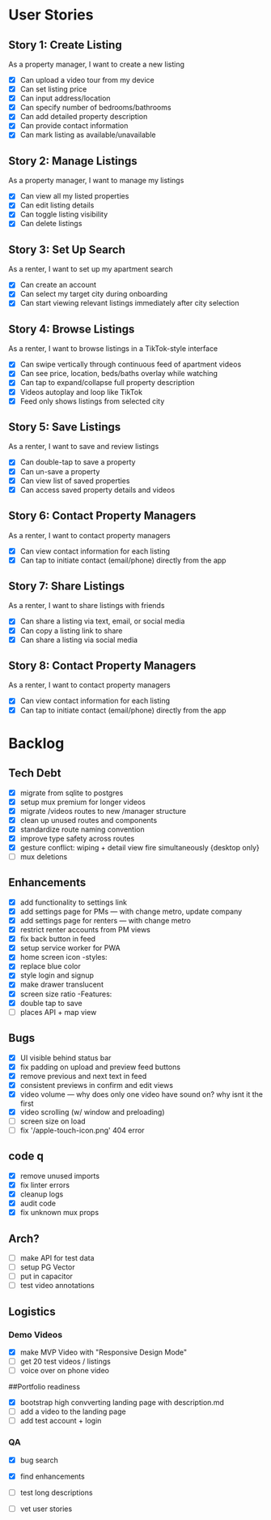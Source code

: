 # User Stories

## Story 1: Create Listing
As a property manager, I want to create a new listing
-[x] Can upload a video tour from my device
-[x] Can set listing price
-[x] Can input address/location
-[x] Can specify number of bedrooms/bathrooms
-[x] Can add detailed property description
-[x] Can provide contact information
-[x] Can mark listing as available/unavailable

## Story 2: Manage Listings
As a property manager, I want to manage my listings
-[x] Can view all my listed properties
-[x] Can edit listing details
-[x] Can toggle listing visibility
-[x] Can delete listings

## Story 3: Set Up Search
As a renter, I want to set up my apartment search
-[x] Can create an account
-[x] Can select my target city during onboarding
-[x] Can start viewing relevant listings immediately after city selection

## Story 4: Browse Listings
As a renter, I want to browse listings in a TikTok-style interface
-[x] Can swipe vertically through continuous feed of apartment videos
-[x] Can see price, location, beds/baths overlay while watching
-[x] Can tap to expand/collapse full property description
-[x] Videos autoplay and loop like TikTok
-[x] Feed only shows listings from selected city

## Story 5: Save Listings
As a renter, I want to save and review listings
-[x] Can double-tap to save a property
-[x] Can un-save a property
-[x] Can view list of saved properties
-[x] Can access saved property details and videos

## Story 6: Contact Property Managers
As a renter, I want to contact property managers
-[x] Can view contact information for each listing
-[x] Can tap to initiate contact (email/phone) directly from the app

## Story 7: Share Listings
As a renter, I want to share listings with friends
-[x] Can share a listing via text, email, or social media
-[x] Can copy a listing link to share
-[x] Can share a listing via social media

## Story 8: Contact Property Managers
As a renter, I want to contact property managers
-[x] Can view contact information for each listing
-[x] Can tap to initiate contact (email/phone) directly from the app

# Backlog

## Tech Debt
-[x] migrate from sqlite to postgres
-[x] setup mux premium for longer videos
-[x] migrate /videos routes to new /manager structure
-[x] clean up unused routes and components
-[x] standardize route naming convention
-[x] improve type safety across routes
-[x] gesture conflict: wiping + detail view fire simultaneously {desktop only}
-[ ] mux deletions

## Enhancements
-[x] add functionality to settings link
-[x] add settings page for PMs — with change metro, update company
-[x] add settings page for renters — with change metro
-[x] restrict renter accounts from PM views
-[x] fix back button in feed
-[x] setup service worker for PWA
-[x] home screen icon
-styles:
-[x] replace blue color
-[x] style login and signup
-[x] make drawer translucent
-[x] screen size ratio
-Features:
-[x] double tap to save
-[ ] places API + map view

## Bugs
-[x] UI visible behind status bar
-[x] fix padding on upload and preview feed buttons
-[x] remove previous and next text in feed
-[x] consistent previews in confirm and edit views
-[x] video volume — why does only one video have sound on? why isnt it the first
-[x] video scrolling (w/ window and preloading)
-[ ] screen size on load
-[ ] fix '/apple-touch-icon.png' 404 error

## code q
-[x] remove unused imports
-[x] fix linter errors
-[x] cleanup logs
-[x] audit code
-[x] fix unknown mux props

## Arch?
-[ ] make API for test data
-[ ] setup PG Vector
-[ ] put in capacitor
-[ ] test video annotations

## Logistics

### Demo Videos
-[x] make MVP Video with "Responsive Design Mode"
-[ ] get 20 test videos / listings
-[ ] voice over on phone video

##Portfolio readiness
-[x] bootstrap high convverting landing page with description.md
-[ ] add a video to the landing page
-[ ] add test account + login

### QA 
-[x] bug search
-[x] find enhancements
-[ ] test long descriptions
-[ ] vet user stories 





